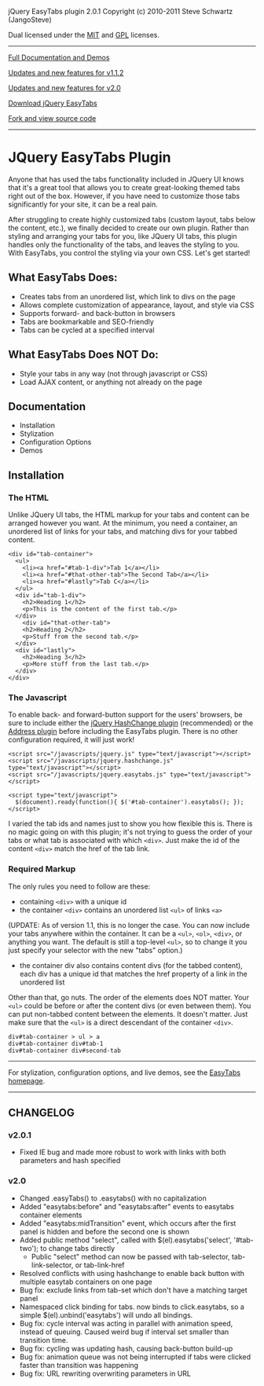 jQuery EasyTabs plugin 2.0.1
Copyright (c) 2010-2011 Steve Schwartz (JangoSteve)

Dual licensed under the [MIT](http://www.opensource.org/licenses/mit-license.php) and [GPL](http://www.gnu.org/licenses/gpl.html) licenses.

-------------------------------------------------------------------------------------------

[Full Documentation and Demos](http://www.alfajango.com/blog/jquery-easytabs-plugin/)

[Updates and new features for v1.1.2](http://www.alfajango.com/blog/jquery-easytabs-plugin-now-more-flexible-and-usable)

[Updates and new features for v2.0](http://www.alfajango.com/blog/jquery-easytabs-plugin-v2)

[Download jQuery EasyTabs](http://plugins.jquery.com/project/easytabs)

[Fork and view source code](http://github.com/JangoSteve/jQuery-EasyTabs)

-------------------------------------------------------------------------------------------

# JQuery EasyTabs Plugin

Anyone that has used the tabs functionality included in JQuery UI knows that it's a great tool that allows you to create great-looking themed tabs right out of the box. However, if you have need to customize those tabs significantly for your site, it can be a real pain.

After struggling to create highly customized tabs (custom layout, tabs below the content, etc.), we finally decided to create our own plugin. Rather than styling and arranging your tabs for you, like JQuery UI tabs, this plugin handles only the functionality of the tabs, and leaves the styling to you. With EasyTabs, you control the styling via your own CSS. Let's get started!

## What EasyTabs Does:

* Creates tabs from an unordered list, which link to divs on the page
* Allows complete customization of appearance, layout, and style via CSS
* Supports forward- and back-button in browsers
* Tabs are bookmarkable and SEO-friendly
* Tabs can be cycled at a specified interval

## What EasyTabs Does NOT Do:

* Style your tabs in any way (not through javascript or CSS)
* Load AJAX content, or anything not already on the page

## Documentation

* Installation
* Stylization
* Configuration Options
* Demos

## Installation
### The HTML

Unlike JQuery UI tabs, the HTML markup for your tabs and content can be arranged however you want. At the minimum, you need a container, an unordered list of links for your tabs, and matching divs for your tabbed content.

    <div id="tab-container">
      <ul>
        <li><a href="#tab-1-div">Tab 1</a></li>
        <li><a href="#that-other-tab">The Second Tab</a></li>
        <li><a href="#lastly">Tab C</a></li>
      </ul>
      <div id="tab-1-div">
        <h2>Heading 1</h2>
        <p>This is the content of the first tab.</p>
      </div>
        <div id="that-other-tab">
        <h2>Heading 2</h2>
        <p>Stuff from the second tab.</p>
      </div>
      <div id="lastly">
        <h2>Heading 3</h2>
        <p>More stuff from the last tab.</p>
      </div>
    </div>

### The Javascript

To enable back- and forward-button support for the users' browsers, be sure to include either the [jQuery HashChange plugin](http://benalman.com/projects/jquery-hashchange-plugin/) (recommended) or the [Address plugin](http://www.asual.com/jquery/address/docs/) before including the EasyTabs plugin. There is no other configuration required, it will just work!

    <script src="/javascripts/jquery.js" type="text/javascript"></script> 
    <script src="/javascripts/jquery.hashchange.js" type="text/javascript"></script> 
    <script src="/javascripts/jquery.easytabs.js" type="text/javascript"></script>  
    
    <script type="text/javascript"> 
      $(document).ready(function(){ $('#tab-container').easytabs(); });
    </script> 

I varied the tab ids and names just to show you how flexible this is. There is no magic going on with this plugin; it's not trying to guess the order of your tabs or what tab is associated with which `<div>`. Just make the id of the content `<div>` match the href of the tab link.

### Required Markup

The only rules you need to follow are these:

* containing `<div>` with a unique id
* the container `<div>` contains an unordered list `<ul>` of links `<a>`

(UPDATE: As of version 1.1, this is no longer the case. You can now include your tabs anywhere within the container. It can be a `<ul>`, `<ol>`, `<div>`, or anything you want. The default is still a top-level `<ul>`, so to change it you just specify your selector with the new "tabs" option.)

* the container div also contains content divs (for the tabbed content), each div has a unique id that matches the href property of a link in the unordered list

Other than that, go nuts. The order of the elements does NOT matter. Your `<ul>` could be before or after the content divs (or even between them). You can put non-tabbed content between the elements. It doesn't matter. Just make sure that the `<ul>` is a direct descendant of the container `<div>`.

    div#tab-container > ul > a
    div#tab-container div#tab-1
    div#tab-container div#second-tab


-------------------------------------------------------------------------------------------

For stylization, configuration options, and live demos, see the [EasyTabs homepage](http://www.alfajango.com/blog/jquery-easytabs-plugin/).

-------------------------------------------------------------------------------------------

## CHANGELOG

### v2.0.1

* Fixed IE bug and made more robust to work with links with both parameters and hash specified

### v2.0

* Changed .easyTabs() to .easytabs() with no capitalization
* Added "easytabs:before" and "easytabs:after" events to easytabs container elements
* Added "easytabs:midTransition" event, which occurs after the first panel is hidden and before the second one is shown
* Added public method "select", called with $(el).easytabs('select', '#tab-two'); to change tabs directly
  * Public "select" method can now be passed with tab-selector, tab-link-selector, or tab-link-href
* Resolved conflicts with using hashchange to enable back button with multiple easytab containers on one page
* Bug fix: exclude links from tab-set which don't have a matching target panel
* Namespaced click binding for tabs. now binds to click.easytabs, so a simple $(el).unbind('easytabs') will undo all bindings.
* Bug fix: cycle interval was acting in parallel with animation speed, instead of queuing. Caused weird bug if interval set smaller than transition time.
* Bug fix: cycling was updating hash, causing back-button build-up
* Bug fix: animation queue was not being interrupted if tabs were clicked faster than transition was happening
* Bug fix: URL rewriting overwriting parameters in URL
